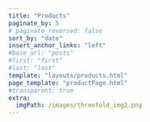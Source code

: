 ```yaml
---
title: "Products"
paginate_by: 5
# paginate_reversed: false
sort_by: "date"
insert_anchor_links: "left"
#base_url: "posts"
#first: "first"
#last: "last"
template: "layouts/products.html"
page_template: "productPage.html"
#transparent: true
extra:
  imgPath: /images/threefold_img2.png
---
```

